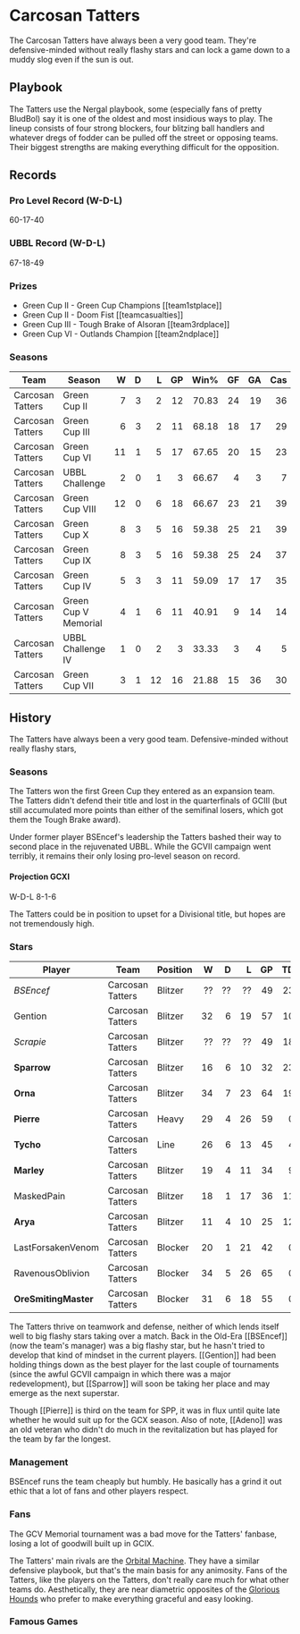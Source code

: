 # Carcosan Tatters

The Carcosan Tatters have always been a very good team. They're defensive-minded without really flashy stars and can lock a game down to a muddy slog even if the sun is out.

## Playbook

The Tatters use the Nergal playbook, some (especially fans of pretty BludBol) say it is one of the oldest and most insidious ways to play. The lineup consists of four strong blockers, four blitzing ball handlers and whatever dregs of fodder can be pulled off the street or opposing teams. Their biggest strengths are making everything difficult for the opposition.

## Records

### Pro Level Record (W-D-L)

60-17-40

### UBBL Record (W-D-L)

67-18-49

### Prizes

* Green Cup II - Green Cup Champions [[team1stplace]]
* Green Cup II - Doom Fist [[teamcasualties]]
* Green Cup III - Tough Brake of Alsoran [[team3rdplace]]
* Green Cup VI - Outlands Champion [[team2ndplace]]

### Seasons

| Team      | Season             | W  | D | L | GP | Win% | GF   | GA   | Cas  | CDif | FF   |
|-----------|--------------------|--:|--:|--:|---:|-----:|---:|---:|----:|-----:|---:|
| Carcosan Tatters | Green Cup II         |    7 |    3 |    2 |     12 | 70.83 |   24 |   19 |   36 |     27 |    0 |
| Carcosan Tatters | Green Cup III        |    6 |    3 |    2 |     11 | 68.18 |   18 |   17 |   29 |     22 |   -1 |
| Carcosan Tatters | Green Cup VI         |   11 |    1 |    5 |     17 | 67.65 |   20 |   15 |   23 |     10 |    5 |
| Carcosan Tatters | UBBL Challenge       |    2 |    0 |    1 |      3 | 66.67 |    4 |    3 |    7 |      3 |    1 |
| Carcosan Tatters | Green Cup VIII       |   12 |    0 |    6 |     18 | 66.67 |   23 |   21 |   39 |     22 |    1 |
| Carcosan Tatters | Green Cup X          |    8 |    3 |    5 |     16 |  59.38 |   25 |   21 |   39 |     29 |    0 |
| Carcosan Tatters | Green Cup IX         |    8 |    3 |    5 |     16 |  59.38 |   25 |   24 |   37 |     25 |    6 |
| Carcosan Tatters | Green Cup IV         |    5 |    3 |    3 |     11 | 59.09 |   17 |   17 |   35 |     28 |   -4 |
| Carcosan Tatters | Green Cup V Memorial |    4 |    1 |    6 |     11 | 40.91 |    9 |   14 |   14 |      5 |   -3 |
| Carcosan Tatters | UBBL Challenge IV    |    1 |    0 |    2 |      3 | 33.33 |    3 |    4 |    5 |      2 |    0 |
| Carcosan Tatters | Green Cup VII        |    3 |    1 |   12 |     16 |  21.88 |   15 |   36 |   30 |     13 |   -3 |

## History

The Tatters have always been a very good team. Defensive-minded without really flashy stars, 

### Seasons

The Tatters won the first Green Cup they entered as an expansion team. The Tatters didn't defend their title and lost in the quarterfinals of GCIII (but still accumulated more points than either of the semifinal losers, which got them the Tough Brake award). 

Under former player BSEncef's leadership the Tatters bashed their way to second place in the rejuvenated UBBL. While the GCVII campaign went terribly, it remains their only losing pro-level season on record.

#### Projection GCXI

W-D-L 8-1-6

The Tatters could be in position to upset for a Divisional title, but hopes are not tremendously high.

### Stars

| Player           | Team        | Position      | W | D | L | GP | TD | Cp | Int | BH | SI | Ki | MVP | SPP |
|------------------|-------------|---------------|--:|--:|--:|---:|---:|---:|----:|---:|---:|---:|----:|----:|
| *BSEncef* | Carcosan Tatters | Blitzer        |   ?? |   ?? |   ?? |   49 |   23 |           31 |             2 |    1 |    0 |    0 |    3 |   121 |
| Gention           | Carcosan Tatters | Blitzer        |   32 |    6 |   19 |   57 |   10 |    4 |    0 |   16 |    8 |    2 |    7 |  121 |
| *Scrapie* | Carcosan Tatters | Blitzer | ?? | ?? | ?? | 49 | 18 | 0 | 1 | 10 | 4 | 3 | 4 | 110 |
| **Sparrow**            | Carcosan Tatters | Blitzer        |   16 |    6 |   10 |   32 |   23 |    2 |    1 |    2 |    2 |    1 |    3 |   98 |
| **Orna**               | Carcosan Tatters | Blitzer        |   34 |    7 |   23 |   64 |   19 |    4 |    0 |    5 |    3 |    0 |    4 |   97 |
| **Pierre**             | Carcosan Tatters | Heavy |   29 |    4 |   26 |   59 |    0 |    0 |    0 |   16 |    8 |    2 |    6 |   82 |
| **Tycho**             | Carcosan Tatters | Line          |   26 |    6 |   13 |   45 |    4 |   33 |    2 |    1 |    1 |    0 |    3 |   68 |
| **Marley**             | Carcosan Tatters | Blitzer        |   19 |    4 |   11 |   34 |    9 |    3 |    1 |    5 |    1 |    1 |    3 |   61 |
| MaskedPain        | Carcosan Tatters | Blitzer        |   18 |    1 |   17 |   36 |   11 |    3 |    0 |    4 |    0 |    0 |    3 |   59 |
| **Arya**               | Carcosan Tatters | Blitzer        |   11 |    4 |   10 |   25 |   12 |    1 |    0 |    2 |    0 |    0 |    3 |   56 |
| LastForsakenVenom | Carcosan Tatters | Blocker  |   20 |    1 |   21 |   42 |    0 |    0 |    0 |    3 |    4 |    1 |    7 |   51 |
| RavenousOblivion  | Carcosan Tatters | Blocker  |   34 |    5 |   26 |   65 |    0 |    0 |    0 |    8 |    2 |    1 |    5 |   47 |
| **OreSmitingMaster**   | Carcosan Tatters | Blocker  |   31 |    6 |   18 |   55 |    0 |    0 |    1 |    8 |    2 |    0 |    4 |   42 |


The Tatters thrive on teamwork and defense, neither of which lends itself well to big flashy stars taking over a match. Back in the Old-Era [[BSEncef]] (now the team's manager) was a big flashy star, but he hasn't tried to develop that kind of mindset in the current players. [[Gention]] had been holding things down as the best player for the last couple of tournaments (since the awful GCVII campaign in which there was a major redevelopment), but [[Sparrow]] will soon be taking her place and may emerge as the next superstar.

Though [[Pierre]] is third on the team for SPP, it was in flux until quite late whether he would suit up for the GCX season. Also of note, [[Adeno]] was an old veteran who didn't do much in the revitalization but has played for the team by far the longest.

### Management

BSEncef runs the team cheaply but humbly. He basically has a grind it out ethic that a lot of fans and other players respect.

### Fans

The GCV Memorial tournament was a bad move for the Tatters' fanbase, losing a lot of goodwill built up in GCIX.

The Tatters' main rivals are the [Orbital Machine](orbitalmachine). They have a similar defensive playbook, but that's the main basis for any animosity. Fans of the Tatters, like the players on the Tatters, don't really care much for what other teams do. Aesthetically, they are near diametric opposites of the [Glorious Hounds](glorioushounds) who prefer to make everything graceful and easy looking.

### Famous Games


